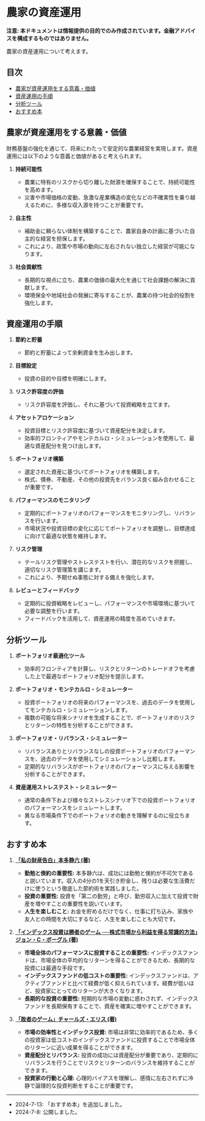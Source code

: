 # 農家の資産運用

**注意: 本ドキュメントは情報提供の目的でのみ作成されています。金融アドバイスを構成するものではありません。**

農家の資産運用について考えます。

## 目次

- [農家が資産運用をする意義・価値](#農家が資産運用をする意義価値)
- [資産運用の手順](#資産運用の手順)
- [分析ツール](#分析ツール)
- [おすすめ本](#おすすめ本)

## 農家が資産運用をする意義・価値

財務基盤の強化を通じて、将来にわたって安定的な農業経営を実現します。資産運用には以下のような意義と価値があると考えられます。

1. **持続可能性**
   - 農業に特有のリスクから切り離した財源を確保することで、持続可能性を高めます。
   - 災害や市場価格の変動、急激な産業構造の変化などの不確実性を乗り越えるために、多様な収入源を持つことが重要です。

2. **自主性**
   - 補助金に頼らない体制を構築することで、農家自身の計画に基づいた自主的な経営を担保します。
   - これにより、政策や市場の動向に左右されない独立した経営が可能になります。

3. **社会貢献性**
   - 長期的な視点に立ち、農業の価値の最大化を通じて社会課題の解決に貢献します。
   - 環境保全や地域社会の発展に寄与することが、農業の持つ社会的役割を強化します。

## 資産運用の手順

1. **節約と貯蓄**
   - 節約と貯蓄によって余剰資金を生み出します。

2. **目標設定**
   - 投資の目的や目標を明確にします。

3. **リスク許容度の評価**
   - リスク許容度を評価し、それに基づいて投資戦略を立てます。

4. **アセットアロケーション**
   - 投資目標とリスク許容度に基づいて資産配分を決定します。
   - 効率的フロンティアやモンテカルロ・シミュレーションを使用して、最適な資産配分を見つけ出します。

5. **ポートフォリオ構築**
   - 選定された資産に基づいてポートフォリオを構築します。
   - 株式、債券、不動産、その他の投資先をバランス良く組み合わせることが重要です。

6. **パフォーマンスのモニタリング**
   - 定期的にポートフォリオのパフォーマンスをモニタリングし、リバランスを行います。
   - 市場状況や投資目標の変化に応じてポートフォリオを調整し、目標達成に向けて最適な状態を維持します。

7. **リスク管理**
   - テールリスク管理やストレステストを行い、潜在的なリスクを把握し、適切なリスク管理策を講じます。
   - これにより、予期せぬ事態に対する備えを強化します。

8. **レビューとフィードバック**
   - 定期的に投資戦略をレビューし、パフォーマンスや市場環境に基づいて必要な調整を行います。
   - フィードバックを活用して、資産運用の精度を高めていきます。

## 分析ツール

1. **ポートフォリオ最適化ツール**
   - 効率的フロンティアを計算し、リスクとリターンのトレードオフを考慮した上で最適なポートフォリオ配分を提示します。

2. **ポートフォリオ・モンテカルロ・シミュレーター**
   - 投資ポートフォリオの将来のパフォーマンスを、過去のデータを使用してモンテカルロ・シミュレーションします。
   - 複数の可能な将来シナリオを生成することで、ポートフォリオのリスクとリターンの特性を分析することができます。

3. **ポートフォリオ・リバランス・シミュレーター**
   - リバランスありとリバランスなしの投資ポートフォリオのパフォーマンスを、過去のデータを使用してシミュレーションし比較します。
   - 定期的なリバランスがポートフォリオのパフォーマンスに与える影響を分析することができます。

4. **資産運用ストレステスト・シミュレーター**
   - 通常の条件下および様々なストレスシナリオ下での投資ポートフォリオのパフォーマンスをシミュレートします。
   - 異なる市場条件下でのポートフォリオの動きを理解するのに役立ちます。

## おすすめ本

1. **[「私の財産告白」本多静六 (著)](https://amzn.to/3xY3soT)**
   - **勤勉と倹約の重要性:** 本多静六は、成功には勤勉と倹約が不可欠であると説いています。収入の4分の1を天引き貯金し、残りは必要な生活費だけに使うという徹底した節約術を実践しました。
   - **投資の重要性:** 投資を「第二の勤労」と呼び、勤労収入に加えて投資で財産を増やすことの重要性を説いています。
   - **人生を楽しむこと:** お金を貯めるだけでなく、仕事に打ち込み、家族や友人との時間を大切にするなど、人生を楽しむことも大切です。

2. **[「インデックス投資は勝者のゲーム ──株式市場から利益を得る常識的方法」ジョン・C・ボーグル (著)](https://amzn.to/4cDj1S7)**
   - **市場全体のパフォーマンスに投資することの重要性:** インデックスファンドは、市場全体の平均的なリターンを得ることができるため、長期的な投資には最適な手段です。
   - **インデックスファンドの低コストの重要性:** インデックスファンドは、アクティブファンドと比べて経費が低く抑えられています。経費が低いほど、投資家にとってのリターンが大きくなります。
   - **長期的な投資の重要性:** 短期的な市場の変動に惑わされず、インデックスファンドを長期保有することで、資産を確実に増やすことができます。

3. **[「敗者のゲーム」チャールズ・エリス (著)](https://amzn.to/4cDnX9k)**
   - **市場の効率性とインデックス投資:** 市場は非常に効率的であるため、多くの投資家は低コストのインデックスファンドに投資することで市場全体のリターンに近い成果を得ることができます。
   - **資産配分とリバランス:** 投資の成功には資産配分が重要であり、定期的にリバランスを行うことでリスクとリターンのバランスを維持することができます。
   - **投資家の行動と心理:** 心理的バイアスを理解し、感情に左右されずに冷静で論理的な投資判断をすることが重要です。

---
- 2024-7-13: 「おすすめ本」を追加しました。
- 2024-7-8: 公開しました。